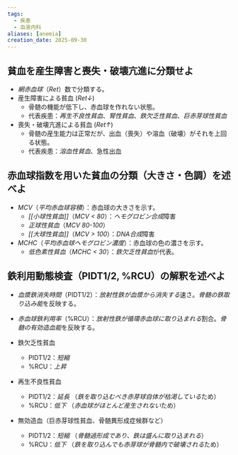 ```yaml
---
tags:
  - 疾患
  - 血液内科
aliases: [anemia]
creation_date: 2025-09-30
---
```

## 貧血を産生障害と喪失・破壊亢進に分類せよ
- *網赤血球*（*Ret*）数で分類する。
- 産生障害による貧血 (*Ret↓*)
	- 骨髄の機能が低下し、赤血球を作れない状態。
	- 代表疾患：*再生不良性貧血*、*腎性貧血*、*鉄欠乏性貧血*、*巨赤芽球性貧血*
- 喪失・破壊亢進による貧血 (*Ret↑*)
	- 骨髄の産生能力は正常だが、出血（喪失）や溶血（破壊）がそれを上回る状態。
	- 代表疾患：*溶血性貧血*、急性出血

## 赤血球指数を用いた貧血の分類（大きさ・色調）を述べよ
- *MCV*（*平均赤血球容積*）：赤血球の大きさを示す。
	- *[[小球性貧血]]*（*MCV < 80*）：*ヘモグロビン合成*障害
	- *正球性貧血*（*MCV 80-100*）
	- *[[大球性貧血]]*（*MCV > 100*）：*DNA合成*障害
- *MCHC*（*平均赤血球ヘモグロビン濃度*）：赤血球の色の濃さを示す。
	- *低色素性貧血*（*MCHC < 30*）：*鉄欠乏性貧血*が代表。
## 鉄利用動態検査（PIDT1/2, %RCU）の解釈を述べよ
- *血漿鉄消失時間*（PIDT1/2）：*放射性鉄が血漿から消失する*速さ。*骨髄の鉄取り込み能*を反映する。
- *赤血球鉄利用率*（%RCU）：*放射性鉄が循環赤血球に取り込まれる*割合。*骨髄の有効造血能*を反映する。

- 鉄欠乏性貧血
	- PIDT1/2：*短縮* 
	- %RCU：*上昇* 
- 再生不良性貧血
	- PIDT1/2：*延長* （*鉄を取り込むべき赤芽球自体が枯渇している*ため）
	- %RCU：*低下* （*赤血球がほとんど産生されない*ため）
- 無効造血（巨赤芽球性貧血、骨髄異形成症候群など）
	- PIDT1/2：*短縮* （*骨髄過形成であり、鉄は盛んに取り込まれる*）
	- %RCU：*低下* （*鉄を取り込んでも赤芽球が骨髄内で破壊される*ため）
